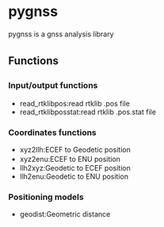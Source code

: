 # pygnss　
pygnss is a gnss analysis library
## Functions　
### Input/output functions　
- read_rtklibpos:read rtklib .pos file
- read_rtklibposstat:read rtklib .pos.stat file
  
### Coordinates functions
- xyz2llh:ECEF to Geodetic position
- xyz2enu:ECEF to ENU position  　　 　
- llh2xyz:Geodetic to ECEF position  
- llh2enu:Geodetic to ENU position  

### Positioning models 
- geodist:Geometric distance
